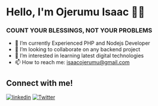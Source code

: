 <h1>Hello, I'm Ojerumu Isaac ✌🏼</h1>
<h3> COUNT YOUR BLESSINGS, NOT YOUR PROBLEMS </h3>

- 🌱 I’m currently Experienced PHP and Nodejs Developer
- 👯 I’m looking to collaborate on any backend project
- 👀 I’m interested in learning latest digital technologies
- 📫 How to reach me: isaacojerumu@gmail.com

<h2>Connect with me!</h2>

[<img  alt="linkedin" src="https://img.shields.io/badge/LinkedIn-0077B5?style=for-the-badge&logo=linkedin&logoColor=white" />](https://www.linkedin.com/in/isaac-ojerumu-304a86250/) [<img alt="Twitter" src="https://img.shields.io/badge/Twitter-1DA1F2?style=for-the-badge&logo=twitter&logoColor=white" />](https://twitter.com/realOjerIsaac) 
